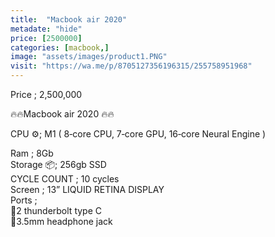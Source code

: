 ```yaml
---
title:  "Macbook air 2020"
metadate: "hide"
price: [2500000]
categories: [macbook,]
image: "assets/images/product1.PNG"
visit: "https://wa.me/p/8705127356196315/255758951968"
---
```


Price ; 2,500,000

🔥🔥Macbook air 2020 🔥🔥

CPU ⚙️; M1 ( 8‑core CPU, 7‑core GPU, 16‑core Neural Engine ) 

Ram ; 8Gb   
Storage 📦; 256gb SSD   
CYCLE COUNT ; 10 cycles   
Screen ; 13” LIQUID RETINA DISPLAY   
Ports ;   
📍2 thunderbolt type C   
📍3.5mm headphone jack  



